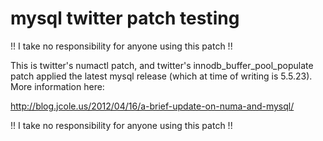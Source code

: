 # mysql twitter patch testing

!! I take no responsibility for anyone using this patch !!

This is twitter's numactl patch, and twitter's innodb_buffer_pool_populate patch applied the latest mysql release (which at time of writing is 5.5.23). More information here:

http://blog.jcole.us/2012/04/16/a-brief-update-on-numa-and-mysql/

!! I take no responsibility for anyone using this patch !!


